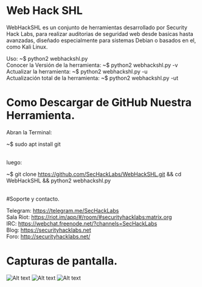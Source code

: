# Web Hack SHL

WebHackSHL es un conjunto de herramientas desarrollado por Security Hack Labs, para realizar auditorias de seguridad web desde basicas hasta avanzadas, diseñado especialmente para sistemas Debian o basados en el, como Kali Linux.

Uso: ~$ python2 webhackshl.py</br>
Conocer la Versión de la herramienta: ~$ python2 webhackshl.py -v</br>
Actualizar la herramienta: ~$ python2 webhackshl.py -u</br>
Actualización total de la herramienta: ~$ python2 webhackshl.py -ut</br>


# Como Descargar de GitHub Nuestra Herramienta.
Abran la Terminal:</br>

~$ sudo apt install git</br></br>

luego:</br>

~$ git clone https://github.com/SecHackLabs/WebHackSHL.git && cd WebHackSHL && python2 webhackshl.py</br></br>

#Soporte y contacto.

Telegram: https://telegram.me/SecHackLabs</br>
Sala Riot: https://riot.im/app/#/room/#securityhacklabs:matrix.org</br>
IRC: https://webchat.freenode.net/?channels=SecHackLabs</br>
Blog: https://securityhacklabs.net</br>
Foro: http://securityhacklabs.net/</br>

# Capturas de pantalla.

![Alt text](https://i.imgur.com/fpc98oC.png "Optional title")
![Alt text](https://i.imgur.com/ARcXzaY.png "Optional title")
![Alt text](https://i.imgur.com/byYTbzN.png "Optional title")
